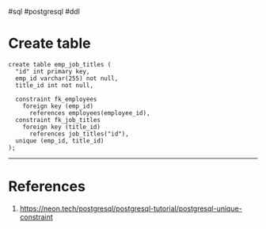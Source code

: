 #sql #postgresql #ddl 

# Create table
```Postgresql title='Create table DDL'
create table emp_job_titles (
  "id" int primary key,
  emp_id varchar(255) not null,
  title_id int not null,

  constraint fk_employees
    foreign key (emp_id)
	  references employees(employee_id),
  constraint fk_job_titles
    foreign key (title_id)
	  references job_titles("id"),
  unique (emp_id, title_id)
);
```

--- 
# References
1. https://neon.tech/postgresql/postgresql-tutorial/postgresql-unique-constraint